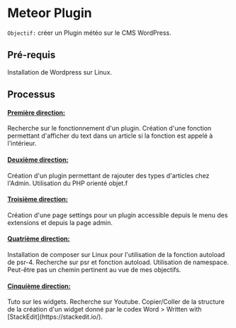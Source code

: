 
<h1>Meteor Plugin</h1>

`Objectif:` créer un Plugin météo sur le CMS WordPress.

<h2>Pré-requis</h2>
Installation de Wordpress sur Linux.

<h2>Processus</h2>

<h4><u>Première direction:</u></h4>
Recherche sur le fonctionnement d'un plugin. Création d'une fonction 					permettant d'afficher du text dans un article si la fonction est appelé à l'intérieur.

<h4><u>Deuxième direction:</u></h4>
Création d'un plugin permettant de rajouter des types d'articles chez l'Admin.
Utilisation du PHP orienté objet.f

<h4><u>Troisième direction:</u></h4>
Création d'une page settings pour un plugin accessible depuis le menu des extensions et depuis la page admin.

<h4><u>Quatrième direction:</u></h4>
Installation de composer sur Linux pour l'utilisation de la fonction autoload de psr-4.
Recherche sur psr et fonction autoload.
Utilisation de namespace.
Peut-être pas un chemin pertinent au vue de mes objectifs.

<h4><u>Cinquième direction:</u></h4>
Tuto sur les widgets. Recherche sur Youtube. Copier/Coller de la structure de la création d'un widget donné par le codex Word
> Written with [StackEdit](https://stackedit.io/).
<!--stackedit_data:
eyJoaXN0b3J5IjpbLTY0MjYzODEwOCwtNDcyNzc4MTM0LDExNT
U0MTIwODEsLTM2ODA3MjY4NiwtMTI5ODg3ODg4OCwtMzI2MzMw
MzgwLC01NjQ5MjE3MDksLTEzNDM4MzcxODQsNzg1OTk1Mzg3LD
I5MjQxNDk5NiwtMTIzOTIyMzY5XX0=
-->